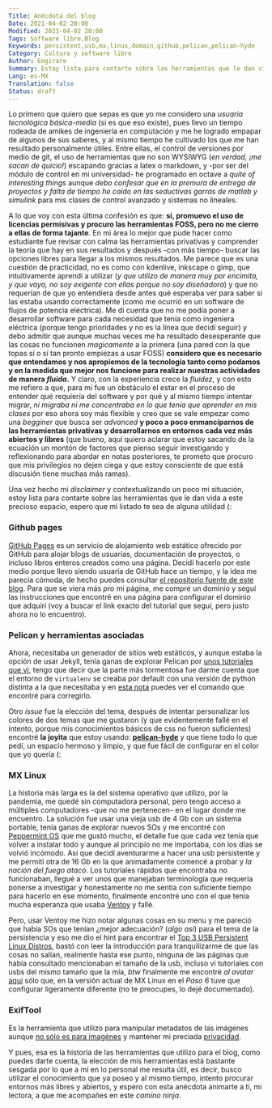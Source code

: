 ```yaml
---
Title: Anécdota del blog
Date: 2021-04-02 20:00
Modified: 2021-04-02 20:00
Tags: Software libre,Blog
Keywords: persistent,usb,mx,linux,domain,github,pelican,pelican-hyde
Category: Cultura y software libre
Author: Engirare
Summary: Estoy lista para contarte sobre las herramientas que le dan vida a este precioso espacio, espero que mi listado te sea de alguna utilidad (:
Lang: es-MX
Translation: false
Status: draft
---
```

Lo primero que quiero que sepas es que yo me considero una _usuaria tecnológica básica-media_ (si es que eso existe), pues llevo un tiempo rodeada de amikes de ingeniería en computación y me he logrado empapar de algunos de sus saberes, y al mismo tiempo he cultivado los que me han resultado personalmente útiles. Entre ellas, el control de versiones por medio de git, el uso de herramientas que no son WYSIWYG (_en verdad, ¡me sacan de quicio!_) escapando gracias a latex o markdown, y -por ser del módulo de control en mi universidad- he programado en octave a _quite of interesting things_ aunque _debo confesar que en la premura de entrega de proyectos y falta de tiempo he caído en las seductivas garras de matlab y simulink_ para mis clases de control avanzado y sistemas no lineales. 

A lo que voy con esta última confesión es que: __sí, promuevo el uso de licencias permisivas y procuro las herramientas FOSS, pero no me cierro a ellas de forma tajante__. En mi área lo mejor que pude hacer como estudiante fue revisar con calma las herramientas privativas y comprender la teoría que hay en sus resultados y después -con más tiempo- buscar las opciones libres para llegar a los mismos resultados. Me parece que es una cuestión de practicidad, no es como con kdenlive, inkscape o gimp, que intuitivamente aprendí a utilizar (_y que utilizo de manera muy por encimita, y que vaya, no soy exigente con ellas porque no soy diseñadora_) y que no requerían de que yo entendiera desde antes qué esperaba ver para saber si las estaba usando correctamente (como me ocurrió en un software de flujos de potencia eléctrica). Me di cuenta que no me podía poner a desarrollar software para cada necesidad que tenía como ingeniera eléctrica (porque tengo prioridades y no es la línea que decidí seguir) y debo admitir que aunque muchas veces me ha resultado desesperante que las cosas no funcionen _magicamente_ a la primera (una pared con la que topas sí o sí tan pronto empiezas a usar FOSS) __considero que es necesario que entendamos y nos apropiemos de la tecnología tanto como podamos y en la medida que mejor nos funcione para realizar nuestras actividades de manera _fluida_.__ Y claro, con la experiencia crece la _fluidez_, y con esto me refiero a que, para mí fue un obstáculo el estar en el proceso de entender qué requiería del software y por qué y al mismo tiempo intentar migrar, _ni migraba ni me concentraba en lo que tenía que aprender en mis clases_ por eso ahora soy más flexible y creo que se vale empezar como una _begginer_ que busca ser _advanced_ __y poco a poco enmanciparnos de las herramientas privativas y desarrollarnos en entornos cada vez más abiertos y libres__ (que bueno, aquí quiero aclarar que estoy sacando de la ecuación un montón de factores que pienso seguir investigando y reflexionando para abordar en notas posteriores, te prometo que procuro que mis privilegios no dejen ciega y que estoy consciente de que está discusión tiene muchas más ramas).

Una vez hecho mi _disclaimer_ y contextualizando un poco mi situación, estoy lista para contarte sobre las herramientas que le dan vida a este precioso espacio, espero que mi listado te sea de alguna utilidad (:

### Github pages

[GitHub Pages](https://www.alejandrolopezparra.es/post/github_pages/) es un servicio de alojamiento web estático ofrecido por GitHub para alojar blogs de usuarias, documentación de proyectos, o incluso libros enteros creados como una página. Decidí hacerlo por este medio porque llevo siendo usuaria de GitHub hace un tiempo, y la idea me parecia cómoda, de hecho puedes consultar [el repositorio fuente de este blog](https://github.com/engirare/engirare.github.io). Para que se viera más _pro_ mi página, me compré un dominio y seguí las instrucciones que encontré en una página para configurar el dominio que adquirí (voy a buscar el link exacto del tutorial que seguí, pero justo ahora no lo encuentro).

### Pelican y herramientas asociadas

Ahora, necesitaba un generador de sitios web estáticos, y aunque estaba la opción de usar Jekyll, tenía ganas de explorar Pelican por [unos tutoriales que vi](https://penserbjorne.com/pelican-01-creacion-de-un-blog-estatico-con-pelican-es-MX.html), tengo que decir que la parte más tormentosa fue darme cuenta que el entorno de `virtualenv` se creaba por default con una versión de python distinta a la que necesitaba y en [esta nota](https://engirare.com/hola-mundo-libre-es-MX.html) puedes ver el comando que encontré para corregirlo.

Otro _issue_ fue la elección del tema, después de intentar personalizar los colores de dos temas que me gustaron (y que evidentemente fallé en el intento, porque mis conocimientos básicos de css no fueron suficientes) encontré __la joyita__ que estoy usando: [__pelican-hyde__](https://github.com/jvanz/pelican-hyde) y que tiene todo lo que pedí, un espacio hermoso y limpio, y que fue fácil de configurar en el color que yo quería (:

### MX Linux

La historia más larga es la del sistema operativo que utilizo, por la pandemia, me quedé sin computadora personal, pero tengo acceso a múltiples computadores -que no me pertenecen- en el lugar donde me encuentro. La solución fue usar una vieja usb de 4 Gb con un sistema portable, tenía ganas de explorar nuevos SOs y me encontré con [Peppermint OS](https://peppermintos.com/) que me gustó mucho, el detalle fue que cada vez tenía que volver a instalar todo y aunque al principio no me importaba, con los días se volvió incómodo. Así que decidí aventurarme a hacer una usb persistente y me permití otra de 16 Gb en la que animadamente comencé a probar y _la nación del fuego atacó_. Los tutoriales rápidos que encontraba no funcionaban, llegué a ver unos que manejaban terminología que requería ponerse a investigar y honestamente no me sentía con suficiente tiempo para hacerlo en ese momento, finalmente encontré uno con el que tenía mucha esperanza que usaba [Ventoy](https://ostechnix.com/create-persistent-bootable-usb-using-ventoy-in-linux/) y fallé. 

Pero, usar Ventoy me hizo notar algunas cosas en su menu y me pareció que había SOs que tenían ¿mejor adecuación? (_algo así_) para el tema de la persistencia y eso me dio el hint para encontrar el [Top 3 USB Persistent Linux Distros](https://embeddedinventor.com/top-3-usb-persistent-linux-distros-comparison-analysis/), bastó con leer la introducción para tranquilizarme de que las cosas no salían, realmente hasta ese punto, ninguna de las páginas que había consultado mencionaban el tamaño de la usb, incluso vi tutoriales con usbs del mismo tamaño que la mía, _btw_ finalmente me encontré _al avatar_ [aquí](https://www.techsolveprac.com/persistent-portable-mx-linux/) sólo que, en la versión actual de MX Linux en el _Paso 6_ tuve que configurar ligeramente diferente (no te preocupes, lo dejé documentado).

### ExifTool

Es la herramienta que utilizo para manipular metadatos de las imágenes aunque [no sólo es para imagénes](https://exiftool.org/) y mantener mi preciada [privacidad](https://www.xataka.com/basics/que-son-y-como-borrar-los-metadatos-de-una-foto-en-windows-10).

 
Y pues, esa es la historia de las herramientas que utilizo para el blog, como puedes darte cuenta, la elección de mis herramientas está bastante sesgada por lo que a mí en lo personal me resulta útil, es decir, busco utilizar el conocimiento que ya poseo y al mismo tiempo, intento procurar entornos más libres y abiertos, y espero con esta anécdota animarte a ti, mi lectora, a que me acompañes en este _camino ninja_.
